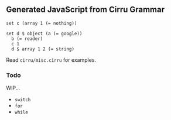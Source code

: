 
Generated JavaScript from Cirru Grammar
------

```cirru
set c (array 1 (= nothing))

set d $ object (a (= google))
  b (= reader)
  c 1
  d $ array 1 2 (= string)
```

Read `cirru/misc.cirru` for examples.

### Todo

WIP...

* `switch`
* `for`
* `while`